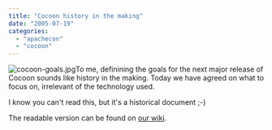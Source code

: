 ```yaml
---
title: "Cocoon history in the making"
date: "2005-07-19"
categories: 
  - "apachecon"
  - "cocoon"
---
```


![cocoon-goals.jpg](images/cocoon-goals.jpg)To me, definining the goals for the next major release of Cocoon sounds like history in the making. Today we have agreed on what to focus on, irrelevant of the technology used.

I know you can't read this, but it's a historical document ;-)

The readable version can be found on [our wiki](http://wiki.apache.org/cocoon/Blockathon2005Report).
